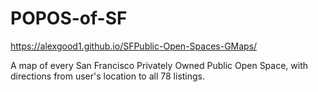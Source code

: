 # POPOS-of-SF

 https://alexgood1.github.io/SFPublic-Open-Spaces-GMaps/

A map of every San Francisco Privately Owned Public Open Space, with directions from user's location to all 78 listings.

